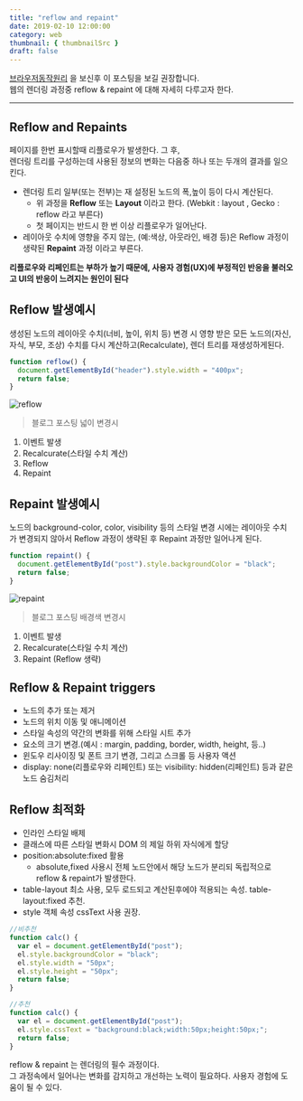 ```yaml
---
title: "reflow and repaint"
date: 2019-02-10 12:00:00
category: web
thumbnail: { thumbnailSrc }
draft: false
---
```


[브라우저동작원리](https://juunone.netlify.app/web/browser/) 을 보신후 이 포스팅을 보길 권장합니다.<br />
웹의 렌더링 과정중 reflow & repaint 에 대해 자세히 다루고자 한다.

---

## Reflow and Repaints

페이지를 한번 표시할때 리플로우가 발생한다. 그 후,<br />
렌더링 트리를 구성하는데 사용된 정보의 변화는 다음중 하나 또는 두개의 결과를 일으킨다.

- 렌더링 트리 일부(또는 전부)는 재 설정된 노드의 폭,높이 등이 다시 계산된다. <br />
  - 위 과정을 **Reflow** 또는 **Layout** 이라고 한다. (Webkit : layout , Gecko : reflow 라고 부른다)
  - 첫 페이지는 반드시 한 번 이상 리플로우가 일어난다.
- 레이아웃 수치에 영향을 주지 않는, (예:색상, 아웃라인, 배경 등)은 Reflow 과정이 생략된 **Repaint** 과정 이라고 부른다.

**리플로우와 리페인트는 부하가 높기 때문에, 사용자 경험(UX)에 부정적인 반응을 불러오고 UI의 반응이 느려지는 원인이 된다**

## Reflow 발생예시

생성된 노드의 레이아웃 수치(너비, 높이, 위치 등) 변경 시 영향 받은 모든 노드의(자신, 자식, 부모, 조상) 수치를 다시 계산하고(Recalculate),
렌더 트리를 재생성하게된다.

```javascript
function reflow() {
  document.getElementById("header").style.width = "400px";
  return false;
}
```

![reflow](https://user-images.githubusercontent.com/35126809/52552170-a431be80-2e22-11e9-8094-37c75609017b.png)

> 블로그 포스팅 넓이 변경시

1. 이벤트 발생
2. Recalcurate(스타일 수치 계산)
3. Reflow
4. Repaint

## Repaint 발생예시

노드의 background-color, color, visibility 등의 스타일 변경 시에는 레이아웃 수치가 변경되지 않아서 Reflow 과정이 생략된 후 Repaint 과정만 일어나게 된다.

```javascript
function repaint() {
  document.getElementById("post").style.backgroundColor = "black";
  return false;
}
```

![repaint](https://user-images.githubusercontent.com/35126809/52552669-63d34000-2e24-11e9-995f-40fdc1073902.png)

> 블로그 포스팅 배경색 변경시

1. 이벤트 발생
2. Recalcurate(스타일 수치 계산)
3. Repaint (Reflow 생략)

## Reflow & Repaint triggers

- 노드의 추가 또는 제거
- 노드의 위치 이동 및 애니메이션
- 스타일 속성의 약간의 변화를 위해 스타일 시트 추가
- 요소의 크기 변경.(예시 : margin, padding, border, width, height, 등..)
- 윈도우 리사이징 및 폰트 크기 변경, 그리고 스크롤 등 사용자 액션
- display: none(리플로우와 리페인트) 또는 visibility: hidden(리페인트) 등과 같은 노드 숨김처리

## Reflow 최적화

- 인라인 스타일 배제
- 클래스에 따른 스타일 변화시 DOM 의 제일 하위 자식에게 할당
- position:absolute:fixed 활용
  - absolute,fixed 사용시 전체 노드안에서 해당 노드가 분리되 독립적으로 reflow & repaint가 발생한다.
- table-layout 최소 사용, 모두 로드되고 계산된후에야 적용되는 속성. table-layout:fixed 추천.
- style 객체 속성 cssText 사용 권장.

```javascript
//비추천
function calc() {
  var el = document.getElementById("post");
  el.style.backgroundColor = "black";
  el.style.width = "50px";
  el.style.height = "50px";
  return false;
}

//추천
function calc() {
  var el = document.getElementById("post");
  el.style.cssText = "background:black;width:50px;height:50px;";
  return false;
}
```

reflow & repaint 는 렌더링의 필수 과정이다.<br />
그 과정속에서 일어나는 변화를 감지하고 개선하는 노력이 필요하다.
사용자 경험에 도움이 될 수 있다.
